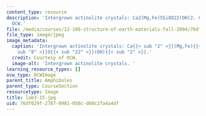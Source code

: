```yaml
---
content_type: resource
description: 'Intergrown actinolite crystals: Ca2(Mg,Fe)5Si8O22(OH)2. Courtesy of
  OCW.'
file: /media/courses/12-108-structure-of-earth-materials-fall-2004/76df629f27870981050cd60c2fa4a4df_lab3-15.jpg
file_type: image/jpeg
image_metadata:
  caption: 'Intergrown actinolite crystals: Ca{{< sub "2" >}}(Mg,Fe){{< sub "5" >}}Si{{<
    sub "8" >}}O{{< sub "22" >}}(OH){{< sub "2" >}}.'
  credit: Courtesy of OCW.
  image-alt: 'Intergrown actinolite crystals. '
learning_resource_types: []
ocw_type: OCWImage
parent_title: Amphiboles
parent_type: CourseSection
resourcetype: Image
title: lab3-15.jpg
uid: 76df629f-2787-0981-050c-d60c2fa4a4df
---
```

